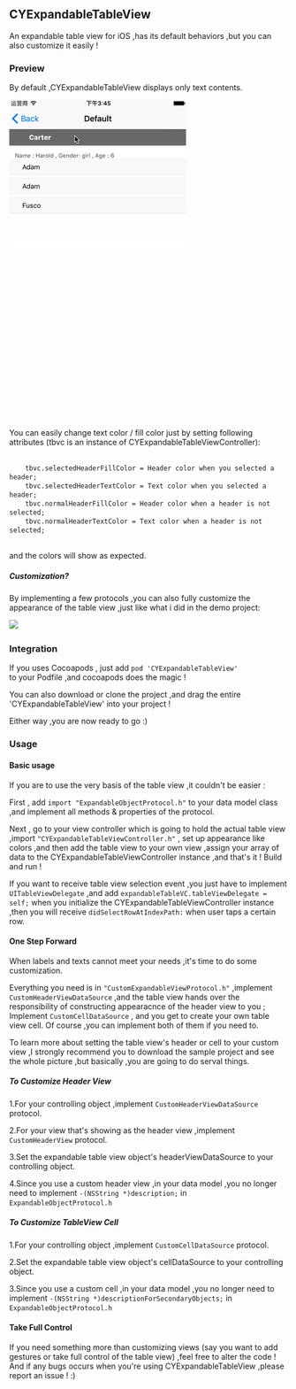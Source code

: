 ## CYExpandableTableView
An expandable table view for iOS ,has its default behaviors ,but you can also customize it easily !


### Preview

By default ,CYExpandableTableView displays only text contents.

![](Images/Default.gif)

You can easily change text color / fill color just by setting following attributes (tbvc is an instance of CYExpandableTableViewController):
<pre>
<code>
    tbvc.selectedHeaderFillColor = Header color when you selected a header;
    tbvc.selectedHeaderTextColor = Text color when you selected a header;
    tbvc.normalHeaderFillColor = Header color when a header is not selected;
    tbvc.normalHeaderTextColor = Text color when a header is not selected;
</code>
</pre>

and the colors will show as expected.

##### Customization?
By implementing a few protocols ,you can also fully customize the appearance of the table view ,just like what i did in the demo project:

![](Images/Custom.gif)


### Integration

If you uses Cocoapods , just add
`pod 'CYExpandableTableView'`  
 to your Podfile ,and cocoapods does the magic !
 
You can also download or clone the project ,and drag the entire 'CYExpandableTableView' into your project !

Either way ,you are now ready to go :)


### Usage

#### Basic usage

If you are to use the very basis of the table view ,it couldn't be easier :

First , add `import "ExpandableObjectProtocol.h"` to your data model class ,and implement all methods & properties of the protocol.

Next , go to your view controller which is going to hold the actual table view ,import `"CYExpandableTableViewController.h"` , set up appearance like colors ,and then add the table view to your own view ,assign your array of data to the CYExpandableTableViewController instance ,and that's it ! Build and run !

If you want to receive table view selection event ,you just have to implement `UITableViewDelegate` ,and add `expandableTableVC.tableViewDelegate = self;` when you initialize the CYExpandableTableViewController instance ,then you will receive `didSelectRowAtIndexPath:` when user taps a certain row.


#### One Step Forward

When labels and texts cannot meet your needs ,it's time to do some customization.

Everything you need is in `"CustomExpandableViewProtocol.h"` ,implement `CustomHeaderViewDataSource` ,and the table view hands over the responsibility of constructing appearacnce of the header view to you ; Implement `CustomCellDataSource` , and you get to create your own table view cell. Of course ,you can implement both of them if you need to.

To learn more about setting the table view's header or cell to your custom view ,I strongly recommend you to download the sample project and see the whole picture ,but basically ,you are going to do serval things.

##### To Customize Header View
1.For your controlling object ,implement `CustomHeaderViewDataSource` protocol.

2.For your view that's showing as the header view ,implement `CustomHeaderView` protocol.

3.Set the expandable table view object's headerViewDataSource to your controlling object.

4.Since you use a custom header view ,in your data model ,you no longer need to implement `-(NSString *)description;` in `ExpandableObjectProtocol.h`


##### To Customize TableView Cell
1.For your controlling object ,implement 		`CustomCellDataSource` protocol.

2.Set the expandable table view object's cellDataSource to your controlling object.

3.Since you use a custom cell ,in your data model ,you no longer need to implement `-(NSString *)descriptionForSecondaryObjects;` in `ExpandableObjectProtocol.h`



#### Take Full Control

If you need something more than customizing views (say you want to add gestures or take full control of the table view) ,feel free to alter the code ! And if any bugs occurs when you're using CYExpandableTableView ,please report an issue ! :)
